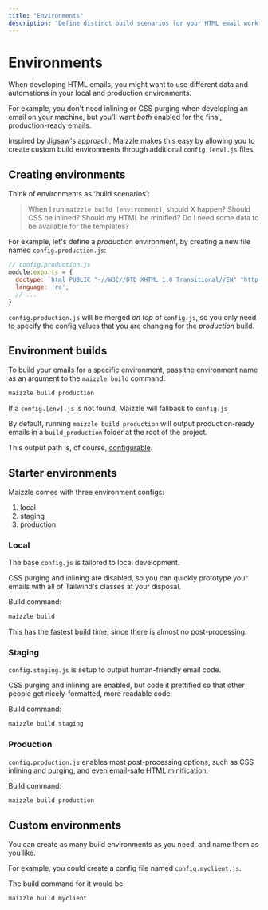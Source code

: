 ```yaml
---
title: "Environments"
description: "Define distinct build scenarios for your HTML email workflow, each with their own settings"
---
```


# Environments

When developing HTML emails, you might want to use different data and automations in your local and production environments. 

For example, you don't need inlining or CSS purging when developing an email on your machine, but you'll want _both_ enabled for the final, production-ready emails.

Inspired by [Jigsaw](https://jigsaw.tighten.co/)'s approach, Maizzle makes this easy by allowing you to create custom build environments through additional `config.[env].js` files.

## Creating environments

Think of environments as 'build scenarios':

> When I run `maizzle build [environment]`, should X happen? Should CSS be inlined? Should my HTML be minified? Do I need some data to be available for the templates?

For example, let's define a _production_ environment, by creating a new file named `config.production.js`:

```js
// config.production.js
module.exports = {
  doctype: `html PUBLIC "-//W3C//DTD XHTML 1.0 Transitional//EN" "http://www.w3.org/TR/xhtml1/DTD/xhtml1-transitional.dtd"`,
  language: 'ro',
  // ...
}
```

`config.production.js` will be merged _on top_ of `config.js`, so you only need to specify the config values that you are changing for the _production_ build.

## Environment builds

To build your emails for a specific environment, pass the environment name as an argument to the `maizzle build` command:

```sh
maizzle build production
```

<div class="bg-gray-100 border-l-4 border-gradient-b-ocean-light p-4 mb-4 text-md" role="alert">
  <div class="text-gray-600">If a <code class="shiki-inline">config.[env].js</code> is not found, Maizzle will fallback to <code class="shiki-inline">config.js</code></div>
</div>

By default, running `maizzle build production` will output production-ready emails in a `build_production` folder at the root of the project.

This output path is, of course, [configurable](/docs/build-paths/#path).

## Starter environments

Maizzle comes with three environment configs:

1. local
2. staging
3. production

### Local

The base `config.js` is tailored to local development.

CSS purging and inlining are disabled, so you can quickly prototype your emails with all of Tailwind's classes at your disposal.

Build command: 

```sh
maizzle build
```

This has the fastest build time, since there is almost no post-processing.

### Staging

`config.staging.js` is setup to output human-friendly email code. 

CSS purging and inlining are enabled, but code it prettified so that other people get nicely-formatted, more readable code.

Build command: 

```sh
maizzle build staging
```

### Production

`config.production.js` enables most post-processing options, such as CSS inlining and purging, and even email-safe HTML minification.

Build command: 

```sh
maizzle build production
```

## Custom environments

You can create as many build environments as you need, and name them as you like.

For example, you could create a config file named `config.myclient.js`. 

The build command for it would be:

```sh
maizzle build myclient
```
